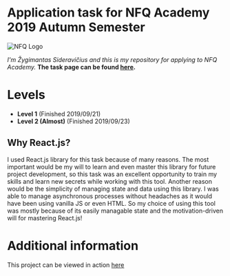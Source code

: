 # Application task for NFQ Academy 2019 Autumn Semester

![NFQ Logo](https://www.nfq.lt/favicon/apple-touch-icon.png?v=2)

*I'm Žygimantas Sideravičius and this is my repository for applying to NFQ Academy.*
**The task page can be found [here](https://gist.github.com/nokia6290/f51a5b6915e084841bb0797335b092c9).**


# Levels 

 - **Level 1** (Finished 2019/09/21)
 - **Level 2 (Almost)** (Finished 2019/09/23)

## Why React.js?
I used React.js library for this task because of many reasons. The most important would be my will to learn and even master this library for future project development, so this task was an excellent opportunity to train my skills and learn new secrets while working with this tool. Another reason would be the simplicity of managing state and data using this library. I was able to manage asynchronous processes without headaches as it would have been using vanilla JS or even HTML. So my choice of using this tool was mostly because of its easily managable state and the motivation-driven will for mastering React.js!

# Additional information

This project can be viewed in action [here](https://nfq-2019-board-app.herokuapp.com)